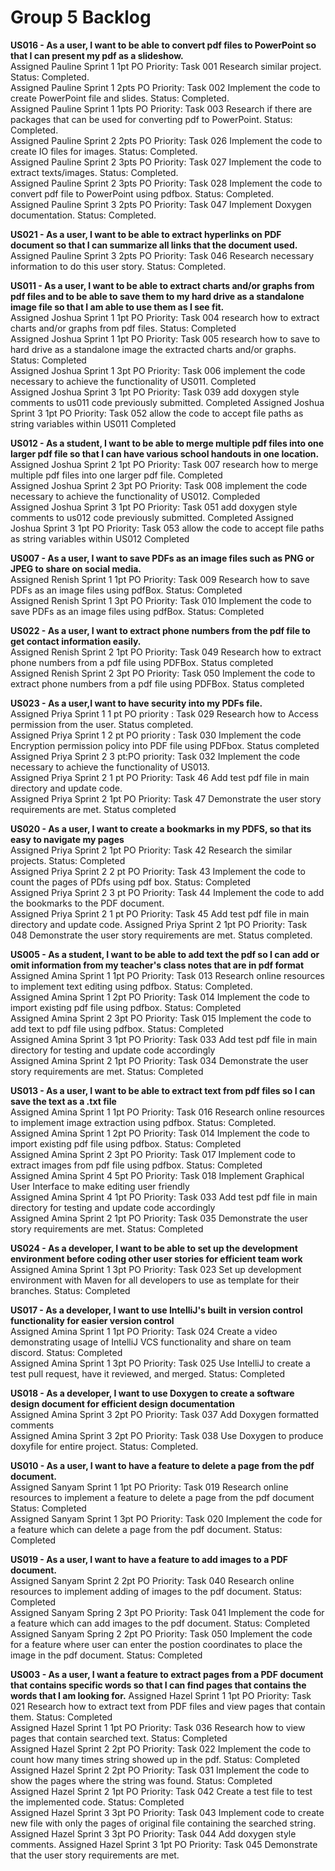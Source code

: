 # Group 5 Backlog

**US016 - As a user, I want to be able to convert pdf files to PowerPoint so that I can present my pdf as a slideshow.**  
Assigned Pauline Sprint 1 1pt PO Priority: Task 001 Research similar project. Status: Completed.   
Assigned Pauline Sprint 1 2pts PO Priority: Task 002 Implement the code to create PowerPoint file and slides. Status: Completed.   
Assigned Pauline Sprint 1 1pts PO Priority: Task 003 Research if there are packages that can be used for converting pdf to PowerPoint. Status: Completed.   
Assigned Pauline Sprint 2 2pts PO Priority: Task 026 Implement the code to create IO files for images. Status: Completed.   
Assigned Pauline Sprint 2 3pts PO Priority: Task 027 Implement the code to extract texts/images. Status: Completed.   
Assigned Pauline Sprint 2 3pts PO Priority: Task 028 Implement the code to convert pdf file to PowerPoint using pdfbox. Status: Completed.   
Assigned Pauline Sprint 3 2pts PO Priority: Task 047 Implement Doxygen documentation. Status: Completed.   

**US021 - As a user, I want to be able to extract hyperlinks on PDF document so that I can summarize all links that the document used.**  
Assigned Pauline Sprint 3 2pts PO Priority: Task 046 Research necessary information to do this user story. Status: Completed.

**US011 - As a user, I want to be able to extract charts and/or graphs from pdf files and to be able to save them to my hard drive as a standalone image file so that I am able to use them as I see fit.**  
Assigned Joshua Sprint 1 1pt PO Priority: Task 004 research how to extract charts and/or graphs from pdf files. Status: Completed  
Assigned Joshua Sprint 1 1pt PO Priority: Task 005 research how to save to hard drive as a standalone image the extracted charts and/or graphs. Status: Completed  
Assigned Joshua Sprint 1 3pt PO Priority: Task 006 implement the code necessary to achieve the functionality of US011. Completed  
Assigned Joshua Sprint 3 1pt PO Priority: Task 039 add doxygen style comments to us011 code previously submitted. Completed
Assigned Joshua Sprint 3 1pt PO Priority: Task 052 allow the code to accept file paths as string variables within US011 Completed  

**US012 - As a student, I want to be able to merge multiple pdf files into one larger pdf file so that I can have various school handouts in one location.**  
Assigned Joshua Sprint 2 1pt PO Priority: Task 007 research how to merge multiple pdf files into one larger pdf file. Completed  
Assigned Joshua Sprint 2 3pt PO Priority: Task 008 implement the code necessary to achieve the functionality of US012. Compleded  
Assigned Joshua Sprint 3 1pt PO Priority: Task 051 add doxygen style comments to us012 code previously submitted. Completed 
Assigned Joshua Sprint 3 1pt PO Priority: Task 053 allow the code to accept file paths as string variables within US012 Completed 

**US007 - As a user, I want to save PDFs as an image files such as PNG or JPEG to share on social media.**  
Assigned Renish Sprint 1 1pt PO Priority: Task 009 Research how to save PDFs as an image files using pdfBox. Status: Completed  
Assigned Renish Sprint 1 3pt PO Priority: Task 010 Implement the code to save PDFs as an image files using pdfBox. Status: Completed  

**US022 - As a user, I want to extract phone numbers from the pdf file to get contact information easily.**  
Assigned Renish Sprint 2 1pt PO Priority: Task 049 Research how to extract phone numbers from a pdf file using PDFBox. Status completed   
Assigned Renish Sprint 2 3pt PO Priority: Task 050 Implement the code to extract phone numbers from a pdf file using PDFBox. Status completed  

**US023 - As a user,I want to have security into my PDFs file.**  
Assigned Priya Sprint 1 1 pt PO priority : Task 029 Research how to Access permission from the user. Status completed.  
Assigned Priya Sprint 1 2 pt PO priority : Task 030 Implement the code Encryption permission policy into PDF file using PDFbox. Status completed  
Assigned Priya Sprint 2 3 pt:PO priority: Task 032 Implement the code necessary to achieve the functionality of US013.  
Assigned Priya Sprint 2 1 pt PO Priority: Task 46 Add test pdf file in main directory and update code.  
Assigned Priya Sprint 2 1pt PO Priority: Task 47 Demonstrate the user story requirements are met. Status completed  

**US020 - As a user, I want to create a bookmarks in my PDFS, so that its easy to navigate my pages**  
Assigned Priya Sprint 2 1pt PO Priority: Task 42 Research the similar projects. Status: Completed  
Assigned Priya Sprint 2 2 pt PO Priority: Task 43 Implement the code to count the pages of PDfs using pdf box. Status: Completed  
Assigned Priya Sprint 2 3 pt PO Priority: Task 44 Implement the code to add the bookmarks to the PDF document.  
Assigned Priya Sprint 2 1 pt PO Priority: Task 45 Add test pdf file in main directory and update code.
Assigned Priya Sprint 2 1pt PO Priority: Task 048 Demonstrate the user story requirements are met. Status completed.  

**US005 - As a student, I want to be able to add text the pdf so I can add or omit information from my teacher's class notes that are in pdf format**  
Assigned Amina Sprint 1 1pt PO Priority: Task 013 Research online resources to implement text editing using pdfbox. Status: Completed.  
Assigned Amina Sprint 1 2pt PO Priority: Task 014 Implement the code to import existing pdf file using pdfbox. Status: Completed  
Assigned Amina Sprint 2 3pt PO Priority: Task 015 Implement the code to add text to pdf file using pdfbox. Status: Completed  
Assigned Amina Sprint 3 1pt PO Priority: Task 033 Add test pdf file in main directory for testing and update code accordingly  
Assigned Amina Sprint 2 1pt PO Priority: Task 034 Demonstrate the user story requirements are met. Status: Completed  

**US013 - As a user, I want to be able to extract text from pdf files so I can save the text as a .txt file**  
Assigned Amina Sprint 1 1pt PO Priority: Task 016 Research online resources to implement image extraction using pdfbox. Status: Completed.  
Assigned Amina Sprint 1 2pt PO Priority: Task 014 Implement the code to import existing pdf file using pdfbox. Status: Completed  
Assigned Amina Sprint 2 3pt PO Priority: Task 017 Implement code to extract images from pdf file using pdfbox. Status: Completed  
Assigned Amina Sprint 4 5pt PO Priority: Task 018 Implement Graphical User Interface to make editing user friendly  
Assigned Amina Sprint 4 1pt PO Priority: Task 033 Add test pdf file in main directory for testing and update code accordingly  
Assigned Amina Sprint 2 1pt PO Priority: Task 035 Demonstrate the user story requirements are met. Status: Completed  

**US024 - As a developer, I want to be able to set up the development environment before coding other user stories for efficient team work**  
Assigned Amina Sprint 1 3pt PO Priority: Task 023 Set up development environment with Maven for all developers to use as template for their branches. Status: Completed  

**US017 - As a developer, I want to use IntelliJ's built in version control functionality for easier version control**  
Assigned Amina Sprint 1 1pt PO Priority: Task 024 Create a video demonstrating usage of IntelliJ VCS functionality and share on team discord. Status: Completed  
Assigned Amina Sprint 1 3pt PO Priority: Task 025 Use IntelliJ to create a test pull request, have it reviewed, and merged. Status: Completed  

**US018 - As a developer, I want to use Doxygen to create a software design document for efficient design documentation**  
Assigned Amina Sprint 3 2pt PO Priority: Task 037 Add Doxygen formatted comments  
Assigned Amina Sprint 3 2pt PO Priority: Task 038 Use Doxygen to produce doxyfile for entire project. Status: Completed.  

**US010 - As a user, I want to have a feature to delete a page from the pdf document.**    
Assigned Sanyam Sprint 1 1pt PO Priority: Task 019 Research online resources to implement a feature to delete a page from the pdf document Status: Completed  
Assigned Sanyam Sprint 1 3pt PO Priority: Task 020 Implement the code for a feature which can delete a page from the pdf document. Status: Completed  

**US019 - As a user, I want to have a feature to add images to a PDF document.**  
Assigned Sanyam Sprint 2 2pt PO Priority: Task 040 Research online resources to implement adding of images to the pdf document. Status: Completed  
Assigned Sanyam Spring 2 3pt PO Priority: Task 041 Implement the code for a feature which can add images to the pdf document. Status: Completed  
Assigned Sanyam Spring 2 2pt PO Priority: Task 050 Implement the code for a feature where user can enter the postion coordinates to place the image in the pdf document. Status: Completed  

**US003 - As a user, I want a feature to extract pages from a PDF document that contains specific words so that I can find pages that contains the words that I am looking for.**
Assigned Hazel Sprint 1 1pt PO Priority: Task 021 Research how to extract text from PDF files and view pages that contain them. Status: Completed  
Assigned Hazel Sprint 1 1pt PO Priority: Task 036 Research how to view pages that contain searched text. Status: Completed   
Assigned Hazel Sprint 2 2pt PO Priority: Task 022 Implement the code to count how many times string showed up in the pdf. Status: Completed   
Assigned Hazel Sprint 2 2pt PO Priority: Task 031 Implement the code to show the pages where the string was found. Status: Completed   
Assigned Hazel Sprint 2 1pt PO Priority: Task 042 Create a test file to test the implemented code. Status: Completed   
Assigned Hazel Sprint 3 3pt PO Priority: Task 043 Implement code to create new file with only the pages of original file containing the searched string.
Assigned Hazel Sprint 3 3pt PO Priority: Task 044 Add doxygen style comments.
Assigned Hazel Sprint 3 1pt PO Priority: Task 045 Demonstrate that the user story requirements are met.  
